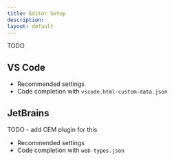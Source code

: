 ```yaml
---
title: Editor Setup
description:
layout: default
---
```


TODO

## VS Code

- Recommended settings
- Code completion with `vscode.html-custom-data.json`

## JetBrains

TODO - add CEM plugin for this

- Recommended settings
- Code completion with `web-types.json`
